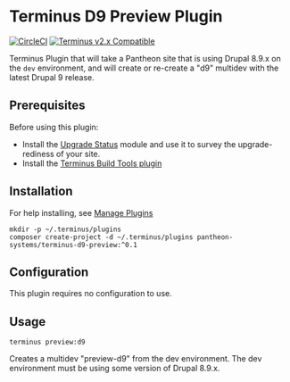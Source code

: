 # Terminus D9 Preview Plugin

[![CircleCI](https://circleci.com/gh/pantheon-systems/terminus-secrets-plugin.svg?style=shield)](https://circleci.com/gh/pantheon-systems/terminus-secrets-plugin)
[![Terminus v2.x Compatible](https://img.shields.io/badge/terminus-v2.x-green.svg)](https://github.com/pantheon-systems/terminus-secrets-plugin/tree/1.x)

Terminus Plugin that will take a Pantheon site that is using Drupal 8.9.x on the `dev` environment, and will create or re-create a "d9" multidev with the latest Drupal 9 release.

## Prerequisites
Before using this plugin:

- Install the [Upgrade Status](https://drupal.org/project/upgrade_status) module and use it to survey the upgrade-rediness of your site.
- Install the [Terminus Build Tools plugin](https://github.com/pantheon-systems/terminus-build-tools-plugin)

## Installation
For help installing, see [Manage Plugins](https://pantheon.io/docs/terminus/plugins/)
```
mkdir -p ~/.terminus/plugins
composer create-project -d ~/.terminus/plugins pantheon-systems/terminus-d9-preview:^0.1
```

## Configuration

This plugin requires no configuration to use.

## Usage
```
terminus preview:d9
```

Creates a multidev "preview-d9" from the dev environment. The dev environment must be using some version of Drupal 8.9.x.
